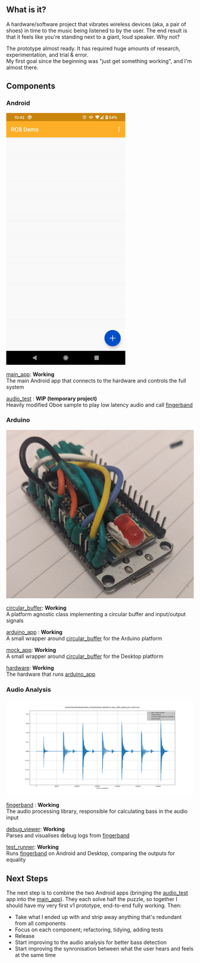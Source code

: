 What is it?
-----------
A hardware/software project that vibrates wireless devices (aka, a pair of shoes) in time to the music being listened to by the user. 
The end result is that it feels like you're standing next to a giant, loud speaker. Why not?

The prototype almost ready. It has required huge amounts of research, experimentation, and trial & error.  
My first goal since the beginning was "just get something working", and I'm almost there.  

Components
----------
### Android

![Main App Connected](android/main_app/docs/main_app_connected.gif)

[main_app](android/main_app): __Working__  
The main Android app that connects to the hardware and controls the full system  

[audio_test](android/audio_test/samples/hello-oboe) : __WIP (temporary project)__  
Heavily modified Oboe sample to play low latency audio and call [fingerband](common/libfingerband)  

### Arduino

![Mk1](arduino/hardware/docs/Mk1.png)

[circular_buffer](common/circular_buffer): __Working__  
A platform agnostic class implementing a circular buffer and input/output signals  

[arduino_app](arduino/arduino_app) : __Working__  
A small wrapper around [circular_buffer](common/circular_buffer) for the Arduino platform  

[mock_app](arduino/mock_app): __Working__  
A small wrapper around [circular_buffer](common/circular_buffer) for the Desktop platform  

[hardware](arduino/hardware): __Working__  
The hardware that runs [arduino_app](arduino/arduino_app)  

### Audio Analysis

![debug_viewer example](test/debug_viewer/docs/debug_viewer_graph.gif)

[fingerband](common/libfingerband) : __Working__  
The audio processing library, responsible for calculating bass in the audio input  

[debug_viewer](test/debug_viewer): __Working__  
Parses and visualises debug logs from [fingerband](common/libfingerband)  

[test_runner](test/test_runner): __Working__  
Runs [fingerband](common/libfingerband) on Android and Desktop, comparing the outputs for equality  

Next Steps
----------
The next step is to combine the two Android apps (bringing the [audio_test](android/audio_test/samples/hello-oboe) app into the [main_app](android/main_app)). They each solve half the puzzle, so together I should have my very first v1 prototype, end-to-end fully working. Then:

- Take what I ended up with and strip away anything that's redundant from all components
- Focus on each component; refactoring, tidying, adding tests
- Release
- Start improving to the audio analysis for better bass detection
- Start improving the synronisation between what the user hears and feels at the same time

